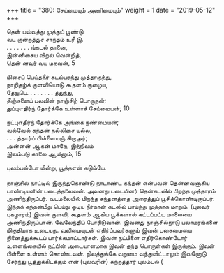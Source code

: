 ﻿+++
title = "380: சேய்மையும் அணிமையும்"
weight = 1
date = "2019-05-12"
+++

  
தென் பவ்வத்து முத்துப் பூண்டு  
வட குன்றத்துச் சாந்தம் உரீ இ.  
. . . . . . . ங்கடல் தானை,  
இன்னிசைய விறல் வென்றித்,  
தென் னவர் வய மறவன், 5  
  
மிசைப் பெய்தநீர் கடல்பரந்து முத்தாகுந்து,  
நாறிதழ்க் குளவியொடு கூதளம் குழைய,  
தேறுபெ. . . . . . . . த்துந்து,  
தீஞ்சுளைப் பலவின் நாஞ்சிற் பொருநன்;  
துப்புஎதிர்ந் தோர்க்கே உள்ளாச் சேய்மையன்; 10  
  
நட்புஎதிர்ந் தோர்க்கே அங்கை நண்மையன்;  
வல்வேல் கந்தன் நல்லிசை யல்ல,  
. . . த்தார்ப் பிள்ளையஞ் சிறாஅர்;  
அன்னன் ஆகன் மாறே, இந்நிலம்  
இலம்படு காலை ஆயினும், 15  
  
புலம்பல்போ யின்று, பூத்தஎன் கடும்பே.  
   
நாஞ்சில் நாட்டில் இருந்துகொண்டு நாடாண்ட கந்தன் என்பவன் தென்னவனாகிய பாண்டியனின் படைத்தலைவன். அவனது படையினர் தென்கடலில் பிறந்த முத்தாரம் அணிந்திருப்பர். வடமலையில் பிறந்த சந்தனத்தை அரைத்துப் பூசிக்கொண்டிருப்பர்.  
இந்தக் கந்தன்மீது பெய்து ஓடிய நீர்தான் கடலில் பாய்ந்து முத்தாக மாறும். (புலவர் புகழாரம்) இவன் குளவி, கூதளம் ஆகிய பூக்களால் கட்டப்பட்ட மாலையை அணிந்திருப்பான். வேலேந்திப் போரிடுவான். இவனது நாஞ்சில்நாடு பலாமரங்களை மிகுதியாக உடையது. வலிமையுடன் எதிர்ப்பவர்களும் இவன் பகைமையை நினைத்துக்கூடப் பார்க்கமாட்டார்கள். இவன் நட்பினை எதிர்கொண்டோர் உள்ளங்கையில் நட்பின் அடையாளமாக இவன் தந்த பொருள்கள் இருக்கும். இவன் பிள்ளை உள்ளம் கொண்டவன். நிலத்துக்கே வறுமை வந்துவிட்டாலும் இவனோடு சேர்ந்து பூத்துக்கிடக்கும் என் (புலவரின்) சுற்றத்தார் புலம்பல் (  
